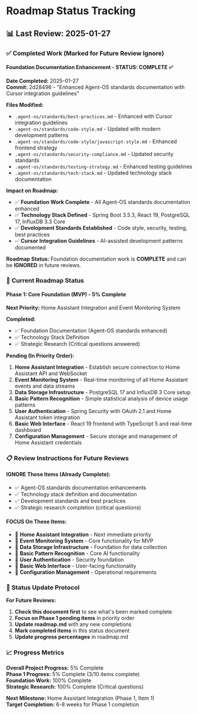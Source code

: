 # Roadmap Status Tracking

## 📊 **Last Review: 2025-01-27**

### ✅ **Completed Work (Marked for Future Review Ignore)**

#### **Foundation Documentation Enhancement** - **STATUS: COMPLETE** ✅
**Date Completed:** 2025-01-27  
**Commit:** 2d28496 - "Enhanced Agent-OS standards documentation with Cursor integration guidelines"

**Files Modified:**
- `.agent-os/standards/best-practices.md` - Enhanced with Cursor integration guidelines
- `.agent-os/standards/code-style.md` - Updated with modern development patterns
- `.agent-os/standards/code-style/javascript-style.md` - Enhanced frontend strategy
- `.agent-os/standards/security-compliance.md` - Updated security standards
- `.agent-os/standards/testing-strategy.md` - Enhanced testing guidelines
- `.agent-os/standards/tech-stack.md` - Updated technology stack documentation

**Impact on Roadmap:**
- ✅ **Foundation Work Complete** - All Agent-OS standards documentation enhanced
- ✅ **Technology Stack Defined** - Spring Boot 3.5.3, React 19, PostgreSQL 17, InfluxDB 3.3 Core
- ✅ **Development Standards Established** - Code style, security, testing, best practices
- ✅ **Cursor Integration Guidelines** - AI-assisted development patterns documented

**Roadmap Status:** Foundation documentation work is **COMPLETE** and can be **IGNORED** in future reviews.

### 🎯 **Current Roadmap Status**

#### **Phase 1: Core Foundation (MVP)** - **5% Complete**
**Next Priority:** Home Assistant Integration and Event Monitoring System

**Completed:**
- ✅ Foundation Documentation (Agent-OS standards enhanced)
- ✅ Technology Stack Definition
- ✅ Strategic Research (Critical questions answered)

**Pending (In Priority Order):**
1. **Home Assistant Integration** - Establish secure connection to Home Assistant API and WebSocket
2. **Event Monitoring System** - Real-time monitoring of all Home Assistant events and data streams
3. **Data Storage Infrastructure** - PostgreSQL 17 and InfluxDB 3 Core setup
4. **Basic Pattern Recognition** - Simple statistical analysis of device usage patterns
5. **User Authentication** - Spring Security with OAuth 2.1 and Home Assistant token integration
6. **Basic Web Interface** - React 19 frontend with TypeScript 5 and real-time dashboard
7. **Configuration Management** - Secure storage and management of Home Assistant credentials

### 📋 **Review Instructions for Future Reviews**

#### **IGNORE These Items (Already Complete):**
- ✅ Agent-OS standards documentation enhancements
- ✅ Technology stack definition and documentation
- ✅ Development standards and best practices
- ✅ Strategic research completion (critical questions)

#### **FOCUS On These Items:**
- 🎯 **Home Assistant Integration** - Next immediate priority
- 🎯 **Event Monitoring System** - Core functionality for MVP
- 🎯 **Data Storage Infrastructure** - Foundation for data collection
- 🎯 **Basic Pattern Recognition** - Core AI functionality
- 🎯 **User Authentication** - Security foundation
- 🎯 **Basic Web Interface** - User-facing functionality
- 🎯 **Configuration Management** - Operational requirements

### 🔄 **Status Update Protocol**

**For Future Reviews:**
1. **Check this document first** to see what's been marked complete
2. **Focus on Phase 1 pending items** in priority order
3. **Update roadmap.md** with any new completions
4. **Mark completed items** in this status document
5. **Update progress percentages** in roadmap.md

### 📈 **Progress Metrics**

**Overall Project Progress:** 5% Complete  
**Phase 1 Progress:** 5% Complete (3/10 items complete)  
**Foundation Work:** 100% Complete  
**Strategic Research:** 100% Complete (Critical questions)

**Next Milestone:** Home Assistant Integration (Phase 1, Item 1)  
**Target Completion:** 6-8 weeks for Phase 1 completion 